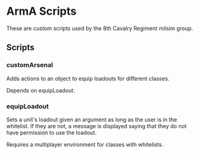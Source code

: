 # ArmA Scripts

These are custom scripts used by the 8th Cavalry Regiment milsim group.

## Scripts
### customArsenal

Adds actions to an object to equip loadouts for different classes.

Depends on equipLoadout.

### equipLoadout

Sets a unit's loadout given an argument as long as the user is in the whitelist.
If they are not, a message is displayed saying that they do not have permission
to use the loadout.

Requires a multiplayer environment for classes with whitelists.
